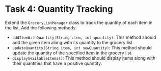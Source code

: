 # Task 4: Quantity Tracking

Extend the `GroceryListManager` class to track the quantity of each item in the list. Add the following methods:

- `addItemWithQuantity(String item, int quantity)`: This method should add the given item along with its quantity to the grocery list.
- `updateQuantity(String item, int newQuantity)`: This method should update the quantity of the specified item in the grocery list.
- `displayAvailableItems()`: This method should display items along with their quantities that have a positive quantity.